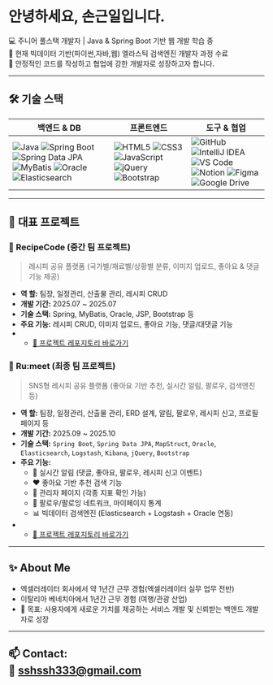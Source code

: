 # 안녕하세요, 손근일입니다.  

💻 주니어 풀스택 개발자 | Java & Spring Boot 기반 웹 개발 학습 중  
🌱 현재 빅데이터 기반(파이썬,자바,웹) 엘라스틱 검색엔진 개발자 과정 수료   
🚀 안정적인 코드를 작성하고 협업에 강한 개발자로 성장하고자 합니다.  

---

## 🛠 기술 스택

| **백엔드 & DB** | **프론트엔드** | **도구 & 협업** |
|-----------------|----------------|----------------|
| ![Java](https://img.shields.io/badge/Java-007396?style=for-the-badge&logo=java&logoColor=white) ![Spring Boot](https://img.shields.io/badge/Spring%20Boot-6DB33F?style=for-the-badge&logo=springboot&logoColor=white) ![Spring Data JPA](https://img.shields.io/badge/JPA-007396?style=for-the-badge&logo=hibernate&logoColor=white) ![MyBatis](https://img.shields.io/badge/MyBatis-FF5A00?style=for-the-badge&logoColor=white) ![Oracle](https://img.shields.io/badge/Oracle-F80000?style=for-the-badge&logo=oracle&logoColor=white) ![Elasticsearch](https://img.shields.io/badge/Elasticsearch-005571?style=for-the-badge&logo=elasticsearch&logoColor=white) | ![HTML5](https://img.shields.io/badge/HTML5-E34F26?style=for-the-badge&logo=html5&logoColor=white) ![CSS3](https://img.shields.io/badge/CSS3-1572B6?style=for-the-badge&logo=css3&logoColor=white) ![JavaScript](https://img.shields.io/badge/JavaScript-F7DF1E?style=for-the-badge&logo=javascript&logoColor=black) ![jQuery](https://img.shields.io/badge/jQuery-0769AD?style=for-the-badge&logo=jquery&logoColor=white) ![Bootstrap](https://img.shields.io/badge/Bootstrap-7952B3?style=for-the-badge&logo=bootstrap&logoColor=white) | ![GitHub](https://img.shields.io/badge/GitHub-181717?style=for-the-badge&logo=github&logoColor=white) ![IntelliJ IDEA](https://img.shields.io/badge/IntelliJ%20IDEA-000000?style=for-the-badge&logo=intellijidea&logoColor=white) ![VS Code](https://img.shields.io/badge/VS%20Code-007ACC?style=for-the-badge&logo=visualstudiocode&logoColor=white) ![Notion](https://img.shields.io/badge/Notion-000000?style=for-the-badge&logo=notion&logoColor=white) ![Figma](https://img.shields.io/badge/Figma-F24E1E?style=for-the-badge&logo=figma&logoColor=white) ![Google Drive](https://img.shields.io/badge/Google%20Drive-4285F4?style=for-the-badge&logo=googledrive&logoColor=white) |


---

## 📂 대표 프로젝트  

### 🍳 RecipeCode (중간 팀 프로젝트)  
> 레시피 공유 플랫폼 (국가별/재료별/상황별 분류, 이미지 업로드, 좋아요 & 댓글 기능 제공)

- **역 할:** 팀장, 일정관리, 산출물 관리, 레시피 CRUD
- **개발 기간:** 2025.07 ~ 2025.07  
- **기술 스택:** Spring, MyBatis, Oracle, JSP, Bootstrap 등
- **주요 기능:** 레시피 CRUD, 이미지 업로드, 좋아요 기능, 댓글/대댓글 기능  
- - [🔗 프로젝트 레포지토리 바로가기](https://github.com/Geunil-Son/TeamProjet)

### 🍳 Ru:meet (최종 팀 프로젝트)  
> SNS형 레시피 공유 플랫폼 (좋아요 기반 추천, 실시간 알림, 팔로우, 검색엔진 등)

- **역 할:** 팀장, 일정관리, 산출물 관리, ERD 설계, 알림, 팔로우, 레시피 신고, 프로필페이지 등
- **개발 기간:** 2025.09 ~ 2025.10  
- **기술 스택:**  `Spring Boot`, `Spring Data JPA`, `MapStruct`, `Oracle`, `Elasticsearch`, `Logstash`, `Kibana`, `jQuery`, `Bootstrap`  
- **주요 기능:**
  - 🔔 실시간 알림 (댓글, 좋아요, 팔로우, 레시피 신고 이벤트)  
  - ❤️ 좋아요 기반 추천 검색 기능  
  - 🧾 관리자 페이지 (각종 지표 확인 가능)  
  - 👥 팔로우/팔로잉 네트워크, 마이페이지 통계  
  - 📊 빅데이터 검색엔진 (Elasticsearch + Logstash + Oracle 연동)  
- - [🔗 프로젝트 레포지토리 바로가기](https://github.com/Geunil-Son/RecipeCode_final)


---

## ✨ About Me  
- 엑셀러레이터 회사에서 약 1년간 근무 경험(엑셀러레이터 실무 업무 전반)  
- 이탈리아 베네치아에서 1년간 근무 경험 (여행/관광 산업)    
- 🎯 목표: 사용자에게 새로운 가치를 제공하는 서비스 개발 및 신뢰받는 백엔드 개발자로 성장

---
📫 **Contact:**  
📧 sshssh333@gmail.com  
---
